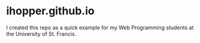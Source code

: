 # ihopper.github.io
I created this repo as a quick example for my Web Programming students at the University of St. Francis.
